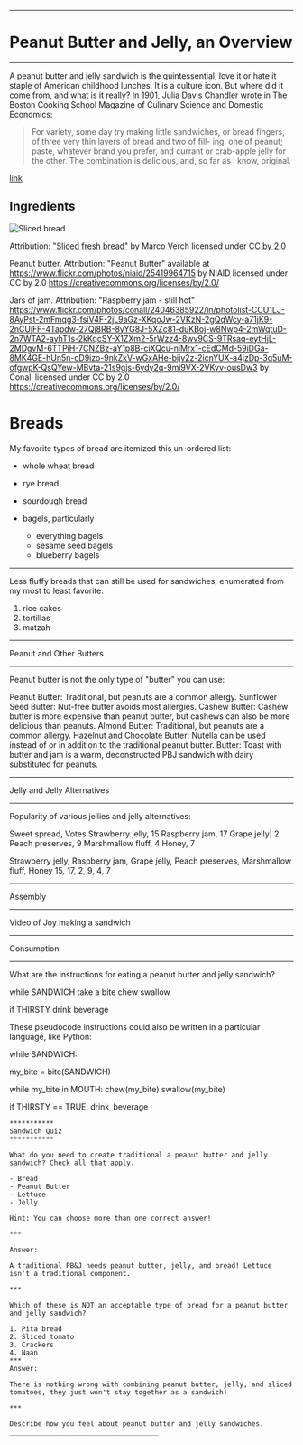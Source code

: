 ***********
# Peanut Butter and Jelly, an Overview
***********

A peanut butter and jelly sandwich is the quintessential, love it or hate it staple of American childhood lunches. It is a culture icon. But where did it come from, and what is it really?
In 1901, Julia Davis Chandler wrote in The Boston Cooking School Magazine of Culinary Science and Domestic Economics: 

> For variety, some day try making little sandwiches, or bread fingers, of three very thin layers of bread and two of fill- ing, one of peanut; paste, whatever brand you prefer, and currant or crab-apple jelly for the other. The combination is delicious, and, so far as I know, original.

[link](https://babel.hathitrust.org/cgi/pt?id=mdp.39015036669904&view=1up&seq=200&q1=peanut)


## Ingredients


![Sliced bread](media/bread.jpg)

Attribution: ["Sliced fresh bread"](https://foto.wuestenigel.com/sliced-fresh-bread/) by Marco Verch
licensed under [CC by 2.0](https://creativecommons.org/licenses/by/2.0/)

Peanut butter.
Attribution: "Peanut Butter" available at https://www.flickr.com/photos/niaid/25419964715 by NIAID
licensed under CC by 2.0 https://creativecommons.org/licenses/by/2.0/

Jars of jam.
Attribution: "Raspberry jam - still hot" https://www.flickr.com/photos/conall/24046385922/in/photolist-CCU1LJ-8AyPst-2mFmqg3-fsiV4F-2jL9aGz-XKqoJw-2VKzN-2gQqWcy-a71jK9-2nCUjFF-4Tapdw-27Qj8RB-8yYG8J-5XZc81-duKBoj-w8Nwp4-2mWqtuD-2n7WTA2-ayhT1s-2kKqcSY-X1ZXm2-5rWzz4-8wv9CS-9TRsaq-eytHjL-2MDgvM-6TTPiH-7CNZBz-aY1p8B-ciXQcu-niMrx1-cEdCMd-59iDGa-8MK4GE-hUn5n-cD9izo-9nkZkV-wGxAHe-bijv2z-2icnYUX-a4jzDp-3q5uM-ofgwpK-QsQYew-MBvta-21s9gjs-6ydy2q-9mi9VX-2VKvv-ousDw3 by Conall
licensed under CC by 2.0 https://creativecommons.org/licenses/by/2.0/



# Breads

My favorite types of bread are itemized this un-ordered list:

- whole wheat bread
- rye bread
- sourdough bread
- bagels, particularly

  - everything bagels
  - sesame seed bagels
  - blueberry bagels

---

Less fluffy breads that can still be used for sandwiches, enumerated from my most to least favorite:

1. rice cakes
2. tortillas
3. matzah

***********
Peanut and Other Butters
***********

Peanut butter is not the only type of "butter" you can use:


Peanut Butter: Traditional, but peanuts are a common allergy.
Sunflower Seed Butter:  Nut-free butter avoids most allergies.
Cashew Butter: Cashew butter is more expensive than peanut butter, but cashews can also be more delicious than peanuts.
Almond Butter: Traditional, but peanuts are a common allergy.
Hazelnut and Chocolate Butter:  Nutella can be used instead of or in addition to the traditional peanut butter.
Butter: Toast with butter and jam is a warm, deconstructed PBJ sandwich with dairy substituted for peanuts.

***********
Jelly and Jelly Alternatives
***********
Popularity of various jellies and jelly alternatives:

Sweet spread, Votes
Strawberry jelly,  15
Raspberry jam, 17
Grape jelly| 2
Peach preserves,  9
Marshmallow fluff,  4
Honey,  7

Strawberry jelly, Raspberry jam, Grape jelly, Peach preserves, Marshmallow fluff, Honey
15, 17, 2, 9, 4, 7

***********
Assembly
***********

Video of Joy making a sandwich

***********
Consumption
***********

What are the instructions for eating a peanut butter and jelly sandwich?


while SANDWICH
  take a bite
  chew
  swallow

  if THIRSTY
    drink beverage

These pseudocode instructions could also be written in a particular language, like Python:


while SANDWICH:

  my_bite = bite(SANDWICH)

  while my_bite in MOUTH:
    chew(my_bite)
    swallow(my_bite)

  if THIRSTY == TRUE:
    drink_beverage

    ***********
    Sandwich Quiz
    ***********

    What do you need to create traditional a peanut butter and jelly sandwich? Check all that apply.

    - Bread
    - Peanut Butter
    - Lettuce
    - Jelly

    Hint: You can choose more than one correct answer!

    ***

    Answer:

    A traditional PB&J needs peanut butter, jelly, and bread! Lettuce isn't a traditional component.

    ***

    Which of these is NOT an acceptable type of bread for a peanut butter and jelly sandwich?

    1. Pita bread
    2. Sliced tomato
    3. Crackers
    4. Naan
    ***
    Answer:

    There is nothing wrong with combining peanut butter, jelly, and sliced tomatoes, they just won't stay together as a sandwich!

    ***

    Describe how you feel about peanut butter and jelly sandwiches.
    _____________________________________
